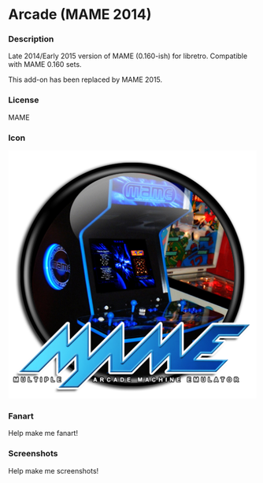 # Arcade (MAME 2014)

### Description

Late 2014/Early 2015 version of MAME (0.160-ish) for libretro. Compatible with MAME 0.160 sets.

This add-on has been replaced by MAME 2015.

### License

MAME

### Icon

![Arcade (MAME 2014) icon](game.libretro.mame2014/resources/icon.png)

### Fanart

Help make me fanart!

### Screenshots

Help make me screenshots!
